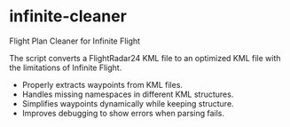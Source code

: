 # infinite-cleaner
Flight Plan Cleaner for Infinite Flight

The script converts a FlightRadar24 KML file to an optimized KML file with the limitations of Infinite Flight.

- Properly extracts waypoints from KML files.
- Handles missing namespaces in different KML structures.
- Simplifies waypoints dynamically while keeping structure.
- Improves debugging to show errors when parsing fails.
